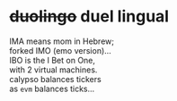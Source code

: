 # ~~duolingo~~ duel lingual

IMA means mom in Hebrew;  
forked IMO (emo version)...  
IBO is the I Bet on One,    
with 2 virtual machines.  
calypso balances tickers  
as `evm` balances ticks...  
